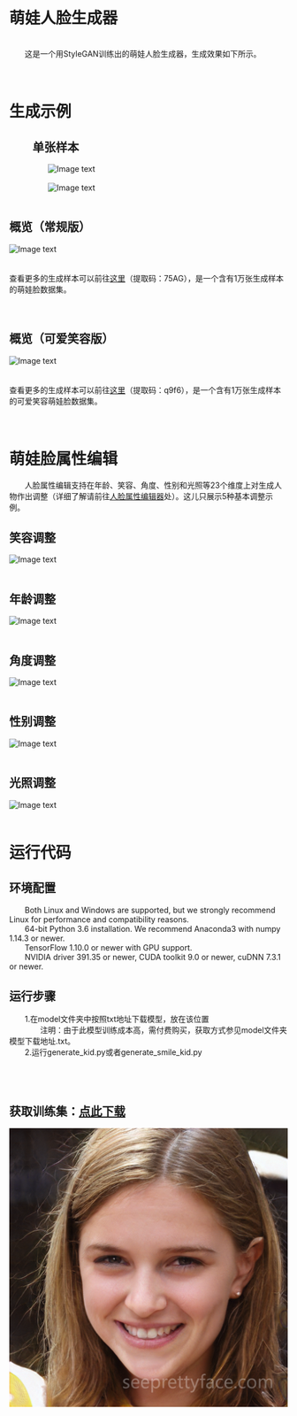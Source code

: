 # 萌娃人脸生成器
<br />
&emsp;&emsp;这是一个用StyleGAN训练出的萌娃人脸生成器，生成效果如下所示。<br /><br /><br />

# 生成示例

## &emsp;&emsp;单张样本
&emsp;&emsp;&emsp;&emsp;&emsp;![Image text](https://github.com/a312863063/seeprettyface-generator-babies/blob/master/examples/example1.png)<br/><br/>
&emsp;&emsp;&emsp;&emsp;&emsp;![Image text](https://github.com/a312863063/seeprettyface-generator-babies/blob/master/examples/example2.png)<br/><br/>

## 概览（常规版）
![Image text](https://github.com/a312863063/seeprettyface-generator-babies/blob/master/examples/64_examples.jpg)
<br /><br /><br />
查看更多的生成样本可以前往[这里](https://pan.baidu.com/s/1JfyZYyfGzdO6TgKzOuWa0Q)（提取码：75AG），是一个含有1万张生成样本的萌娃脸数据集。<br /><br /><br />

## 概览（可爱笑容版）
![Image text](https://github.com/a312863063/seeprettyface-generator-babies/blob/master/examples/examples_cute_smile.jpg)
<br /><br /><br />
查看更多的生成样本可以前往[这里](https://pan.baidu.com/s/1G_hn-1jdOC6s_gMqsTmthg)（提取码：q9f6），是一个含有1万张生成样本的可爱笑容萌娃脸数据集。<br /><br /><br />

# 萌娃脸属性编辑
&emsp;&emsp;人脸属性编辑支持在年龄、笑容、角度、性别和光照等23个维度上对生成人物作出调整（详细了解请前往[人脸属性编辑器](https://github.com/a312863063/seeprettyface-face_editor)处）。这儿只展示5种基本调整示例。
## 笑容调整
![Image text](https://github.com/a312863063/seeprettyface-generator-babies/blob/master/examples/smile.jpg)
<br/><br/>
## 年龄调整
![Image text](https://github.com/a312863063/seeprettyface-generator-babies/blob/master/examples/age.jpg)
<br/><br/>
## 角度调整
![Image text](https://github.com/a312863063/seeprettyface-generator-babies/blob/master/examples/angle.jpg)
<br/><br/>
## 性别调整
![Image text](https://github.com/a312863063/seeprettyface-generator-babies/blob/master/examples/gender.jpg)
<br/><br/>
## 光照调整
![Image text](https://github.com/a312863063/seeprettyface-generator-babies/blob/master/examples/exposure.jpg)
<br/><br/>

# 运行代码
## 环境配置
&emsp;&emsp;Both Linux and Windows are supported, but we strongly recommend Linux for performance and compatibility reasons.<br/>
&emsp;&emsp;64-bit Python 3.6 installation. We recommend Anaconda3 with numpy 1.14.3 or newer.<br/>
&emsp;&emsp;TensorFlow 1.10.0 or newer with GPU support.<br/>
&emsp;&emsp;NVIDIA driver 391.35 or newer, CUDA toolkit 9.0 or newer, cuDNN 7.3.1 or newer.<br/>

## 运行步骤
&emsp;&emsp;1.在model文件夹中按照txt地址下载模型，放在该位置<br/>
&emsp;&emsp;&emsp;&emsp;注明：由于此模型训练成本高，需付费购买，获取方式参见model文件夹模型下载地址.txt。<br/>
&emsp;&emsp;2.运行generate_kid.py或者generate_smile_kid.py<br/>
<br /><br /><br />
## 获取训练集：[点此下载](http://www.seeprettyface.com/mydataset_page2.html)
![Image text](https://github.com/a312863063/seeprettyface/blob/master/EP001-01.png)<br/><br/><br/>



